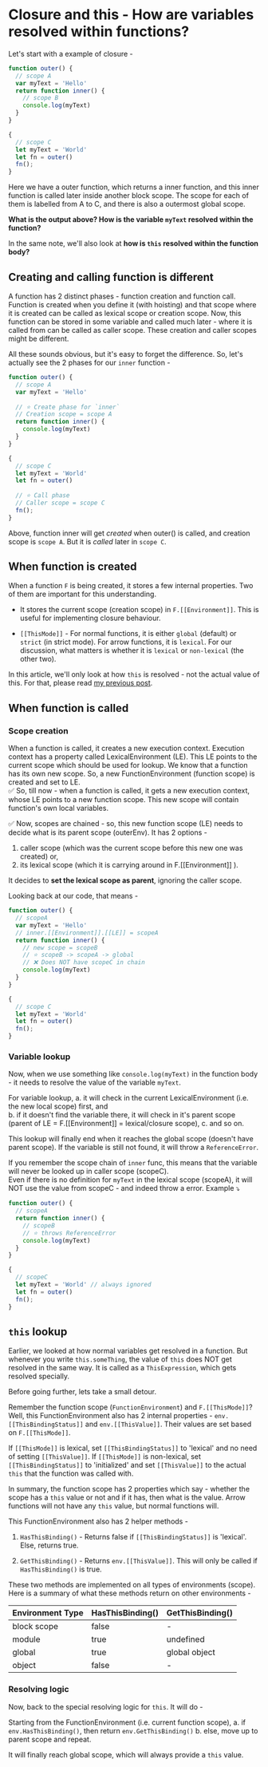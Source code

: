 

# Closure and this - How are variables resolved within functions?

Let's start with a example of closure -

```js
function outer() {
  // scope A
  var myText = 'Hello'
  return function inner() {
	// scope B
	console.log(myText)
  }
}

{
  // scope C
  let myText = 'World'
  let fn = outer()
  fn();
}
```

Here we have a outer function, which returns a inner function, and this inner function is called later inside another block scope. The scope for each of them is labelled from A to C, and there is also a outermost global scope. 


**What is the output above? How is the variable `myText` resolved within the function?**

In the same note, we'll also look at **how is `this` resolved within the function body?**

## Creating and calling function is different

A function has 2 distinct phases - function creation and function call.   
Function is created when you define it (with hoisting) and that scope where it is created can be called as lexical scope or creation scope. Now, this function can be stored in some variable and called much later - where it is called from can be called as caller scope. These creation and caller scopes might be different.

All these sounds obvious, but it's easy to forget the difference. So, let's actually see the 2 phases for our `inner` function -

```js
function outer() {
  // scope A
  var myText = 'Hello'
  
  // ⭐️ Create phase for `inner`
  // Creation scope = scope A
  return function inner() {
	console.log(myText)
  }
}

{
  // scope C
  let myText = 'World'
  let fn = outer()
  
  // ⭐️ Call phase
  // Caller scope = scope C
  fn();
}
```
Above, function inner will get *created* when outer() is called, and creation scope is `scope A`. But it is *called* later in `scope C`.


## When function is created

When a function `F` is being created, it stores a few internal properties. Two of them are important for this understanding.

* It stores the current scope (creation scope) in `F.[[Environment]]`. This is useful for implementing closure behaviour.

*  `[[ThisMode]]` - For normal functions, it is either `global` (default) or `strict` (in strict mode). For arrow functions, it is `lexical`. For our discussion, what matters is whether it is `lexical` or `non-lexical` (the other two).

In this article, we'll only look at how `this` is resolved - not the actual value of this. For that, please read [my previous post](https://blog.bendtherul.es/what-is-this-inside-foobar-ck8dzlitm01atxjs1322jz9a2).

## When function is called

### Scope creation

When a function is called, it creates a new execution context. Execution context has a property called LexicalEnvironment (LE). This LE points to the current scope which should be used for lookup. We know that a function has its own new scope. So, a new FunctionEnvironment (function scope) is created and set to LE.  
✅ So, till now - when a function is called, it gets a new execution context, whose LE points to a new function scope. This new scope will contain function's own local variables.

✅ Now, scopes are chained - so, this new function scope (LE) needs to decide what is its parent scope (outerEnv). It has 2 options -  
1. caller scope (which was the current scope before this new one was created) or,
2. its lexical scope (which it is carrying around in F.[[Environment]] ).

It decides to **set the lexical scope as parent**, ignoring the caller scope. 

Looking back at our code, that means -
```js
function outer() {
  // scopeA
  var myText = 'Hello'
  // inner.[[Environment]].[[LE]] = scopeA
  return function inner() {
	// new scope = scopeB
	// ⭐️ scopeB -> scopeA -> global
	// ❌ Does NOT have scopeC in chain
	console.log(myText)
  }
}

{
  // scope C
  let myText = 'World'
  let fn = outer()
  fn();
}
```

### Variable lookup

Now, when we use something like `console.log(myText)` in the function body - it needs to resolve the value of the variable `myText`.

For variable lookup, 
a. it will check in the current LexicalEnvironment (i.e. the new local scope) first, and  
b. if it doesn't find the variable there, it will check in it's parent scope (parent of LE = F.[[Environment]] = lexical/closure scope),
c. and so on.

This lookup will finally end when it reaches the global scope (doesn't have parent scope). If the variable is still not found, it will throw a `ReferenceError`.

If you remember the scope chain of `inner` func, this means that the variable will never be looked up in caller scope (scopeC).  
Even if there is no definition for `myText` in the lexical scope (scopeA), it will NOT use the value from scopeC - and indeed throw a error. Example ⤵️

```js
function outer() {
  // scopeA
  return function inner() {
	// scopeB
	// ⭐️ throws ReferenceError
	console.log(myText)
  }
}

{
  // scopeC
  let myText = 'World' // always ignored
  let fn = outer()
  fn();
}
```

## `this` lookup

Earlier, we looked at how normal variables get resolved in a function. But whenever you write `this.someThing`, the value of `this` does NOT get resolved in the same way. It is called as a `ThisExpression`, which gets resolved specially.

Before going further, lets take a small detour.  

Remember the function scope (`FunctionEnvironment`) and `F.[[ThisMode]]`? Well, this FunctionEnvironment also has 2 internal properties - `env.[[ThisBindingStatus]]` and `env.[[ThisValue]]`. Their values are set based on `F.[[ThisMode]]`.  

If `[[ThisMode]]` is lexical, set `[[ThisBindingStatus]]` to 'lexical' and no need of setting `[[ThisValue]]`.
If `[[ThisMode]]` is non-lexical, set `[[ThisBindingStatus]]` to 'initialized' and set `[[ThisValue]]` to the actual `this` that the function was called with.

In summary, the function scope has 2 properties which say - whether the scope has a `this` value or not and if it has, then what is the value. Arrow functions will not have any `this` value, but normal functions will.

This FunctionEnvironment also has 2 helper methods -
1. `HasThisBinding()` - Returns false if `[[ThisBindingStatus]]` is 'lexical'. Else, returns true.

2. `GetThisBinding()` - Returns `env.[[ThisValue]]`. This will only be called if `HasThisBinding()` is true.

These two methods are implemented on all types of environments (scope). Here is a summary of what these methods return on other environments -

| Environment Type | HasThisBinding() | GetThisBinding() |
|--------|--------|---------------|
| block scope | false   | -       |
| module | true   | undefined     |
| global | true   | global object |
| object | false  | -             |

### Resolving logic

Now, back to the special resolving logic for `this`. It will do -

Starting from the FunctionEnvironment (i.e. current function scope), 
a. if `env.HasThisBinding()`, then return   `env.GetThisBinding()`
b. else, move up to parent scope and repeat.

It will finally reach global scope, which will always provide a `this` value.




<!--stackedit_data:
eyJoaXN0b3J5IjpbODMyNTUxODc1LC01NDczNDQ2MjgsMTMxOD
AwMTI4NCwxNjIxNjExNjk0LC0xMTI1MjAyNjYsMTk3MDA4NTY5
NCwtMzc5NjEwMjg0LC0xOTI3OTg2NzkzLDE1ODA5NTcyNDYsNz
cwODQ5MTk2LC05MjI4NzM3MDgsLTIwOTczNDIzMzYsNDEyNTY3
NTU2LC0zODAzNTI5NTMsMTk4MjgzMzY3LC04ODYyODI4NTUsMT
c5Mjk3MjQ1NCwxNDMzMTcwODk0LC05ODY1MDM3NjksLTU1NzU1
MzQyMF19
-->